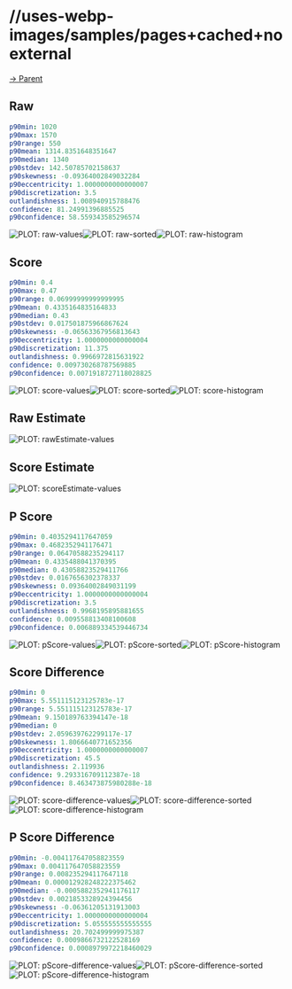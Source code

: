 
# //uses-webp-images/samples/pages+cached+noexternal

[→ Parent](../..)


## Raw


```yaml
p90min: 1020
p90max: 1570
p90range: 550
p90mean: 1314.8351648351647
p90median: 1340
p90stdev: 142.50785702158637
p90skewness: -0.09364002849032284
p90eccentricity: 1.0000000000000007
p90discretization: 3.5
outlandishness: 1.008940915788476
confidence: 81.24991396885525
p90confidence: 58.559343585296574

```

![PLOT: raw-values](./raw/values.svg)![PLOT: raw-sorted](./raw/sorted.svg)![PLOT: raw-histogram](./raw/histogram.svg)
## Score


```yaml
p90min: 0.4
p90max: 0.47
p90range: 0.06999999999999995
p90mean: 0.4335164835164833
p90median: 0.43
p90stdev: 0.017501875966867624
p90skewness: -0.06563367956813643
p90eccentricity: 1.0000000000000004
p90discretization: 11.375
outlandishness: 0.9966972815631922
confidence: 0.009730268787569885
p90confidence: 0.0071918727118028825

```

![PLOT: score-values](./score/values.svg)![PLOT: score-sorted](./score/sorted.svg)![PLOT: score-histogram](./score/histogram.svg)
## Raw Estimate

![PLOT: rawEstimate-values](./rawEstimate/values.svg)
## Score Estimate

![PLOT: scoreEstimate-values](./scoreEstimate/values.svg)
## P Score


```yaml
p90min: 0.4035294117647059
p90max: 0.4682352941176471
p90range: 0.06470588235294117
p90mean: 0.4335488041370395
p90median: 0.43058823529411766
p90stdev: 0.0167656302378337
p90skewness: 0.09364002849031199
p90eccentricity: 1.0000000000000004
p90discretization: 3.5
outlandishness: 0.9968195895881655
confidence: 0.009558813408100608
p90confidence: 0.006889334539446734

```

![PLOT: pScore-values](./pScore/values.svg)![PLOT: pScore-sorted](./pScore/sorted.svg)![PLOT: pScore-histogram](./pScore/histogram.svg)
## Score Difference


```yaml
p90min: 0
p90max: 5.551115123125783e-17
p90range: 5.551115123125783e-17
p90mean: 9.150189763394147e-18
p90median: 0
p90stdev: 2.059639762299117e-17
p90skewness: 1.8066640771652356
p90eccentricity: 1.0000000000000007
p90discretization: 45.5
outlandishness: 2.119936
confidence: 9.293316709112387e-18
p90confidence: 8.463473875980288e-18

```

![PLOT: score-difference-values](./score-difference/values.svg)![PLOT: score-difference-sorted](./score-difference/sorted.svg)![PLOT: score-difference-histogram](./score-difference/histogram.svg)
## P Score Difference


```yaml
p90min: -0.004117647058823559
p90max: 0.004117647058823559
p90range: 0.008235294117647118
p90mean: 0.000012928248222375462
p90median: -0.0005882352941176117
p90stdev: 0.0021853328924394456
p90skewness: -0.06361205131913003
p90eccentricity: 1.0000000000000004
p90discretization: 5.055555555555555
outlandishness: 20.702499999975387
confidence: 0.0009866732122528169
p90confidence: 0.0008979972218460029

```

![PLOT: pScore-difference-values](./pScore-difference/values.svg)![PLOT: pScore-difference-sorted](./pScore-difference/sorted.svg)![PLOT: pScore-difference-histogram](./pScore-difference/histogram.svg)